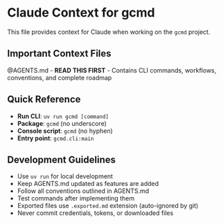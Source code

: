 # Claude Context for gcmd

This file provides context for Claude when working on the `gcmd` project.

## Important Context Files

@AGENTS.md - **READ THIS FIRST** - Contains CLI commands, workflows, conventions, and complete roadmap

## Quick Reference

- **Run CLI**: `uv run gcmd [command]`
- **Package**: `gcmd` (no underscore)
- **Console script**: `gcmd` (no hyphen)
- **Entry point**: `gcmd.cli:main`

## Development Guidelines

- Use `uv run` for local development
- Keep AGENTS.md updated as features are added
- Follow all conventions outlined in AGENTS.md
- Test commands after implementing them
- Exported files use `.exported.md` extension (auto-ignored by git)
- Never commit credentials, tokens, or downloaded files

